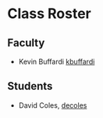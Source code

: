 # Class Roster

## Faculty

- Kevin Buffardi [kbuffardi](https://github.com/kbuffardi)

## Students

- David Coles, [decoles](https://github.com/decoles)
